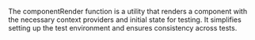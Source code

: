 The componentRender function is a utility that renders a component with the necessary context providers and initial state for testing. It simplifies setting up the test environment and ensures consistency across tests.

